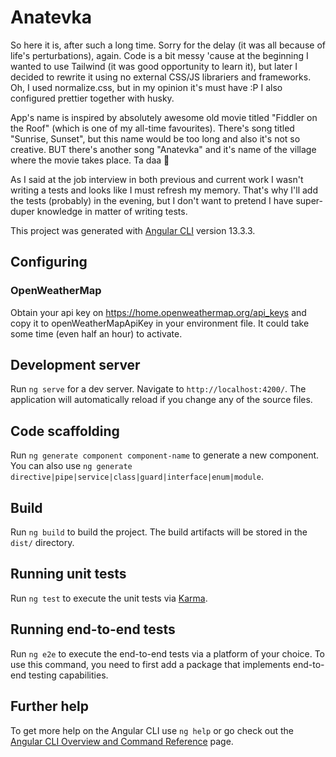 # Anatevka

So here it is, after such a long time. Sorry for the delay (it was all because of life's perturbations), again. Code is a bit messy 'cause at the beginning I wanted to use Tailwind (it was good opportunity to learn it), but later I decided to rewrite it using no external CSS/JS librariers and frameworks. Oh, I used normalize.css, but in my opinion it's must have :P I also configured prettier together with husky.

App's name is inspired by absolutely awesome old movie titled "Fiddler on the Roof" (which is one of my all-time favourites). There's song titled "Sunrise, Sunset", but this name would be too long and also it's not so creative. BUT there's another song "Anatevka" and it's name of the village where the movie takes place. Ta daa 🎉 

As I said at the job interview in both previous and current work I wasn't writing a tests and looks like I must refresh my memory. That's why I'll add the tests (probably) in the evening, but I don't want to pretend I have super-duper knowledge in matter of writing tests.

This project was generated with [Angular CLI](https://github.com/angular/angular-cli) version 13.3.3.

## Configuring

### OpenWeatherMap

Obtain your api key on https://home.openweathermap.org/api_keys and copy it to openWeatherMapApiKey in your environment file. It could take some time (even half an hour) to activate.

## Development server

Run `ng serve` for a dev server. Navigate to `http://localhost:4200/`. The application will automatically reload if you change any of the source files.

## Code scaffolding

Run `ng generate component component-name` to generate a new component. You can also use `ng generate directive|pipe|service|class|guard|interface|enum|module`.

## Build

Run `ng build` to build the project. The build artifacts will be stored in the `dist/` directory.

## Running unit tests

Run `ng test` to execute the unit tests via [Karma](https://karma-runner.github.io).

## Running end-to-end tests

Run `ng e2e` to execute the end-to-end tests via a platform of your choice. To use this command, you need to first add a package that implements end-to-end testing capabilities.

## Further help

To get more help on the Angular CLI use `ng help` or go check out the [Angular CLI Overview and Command Reference](https://angular.io/cli) page.
